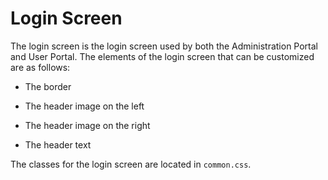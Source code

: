 # Login Screen

The login screen is the login screen used by both the Administration Portal and User Portal. The elements of the login screen that can be customized are as follows:

* The border

* The header image on the left

* The header image on the right

* The header text

The classes for the login screen are located in `common.css`.
